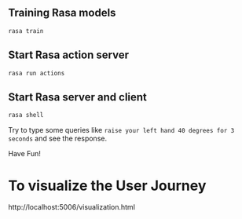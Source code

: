 ## Training Rasa models
```shell
rasa train
```

## Start Rasa action server
```shell
rasa run actions
```

## Start Rasa server and client
```bash
rasa shell
```

Try to type some queries like `raise your left hand 40 degrees for 3 seconds` and see the response.

Have Fun!

# To visualize the User Journey

http://localhost:5006/visualization.html
